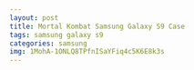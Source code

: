 ```yaml
---
layout: post
title: Mortal Kombat Samsung Galaxy S9 Case
tags: samsung galaxy s9
categories: samsung
img: 1MohA-1ONLQ8TPfnISaYFiq4c5K6E8k3s
---
```

